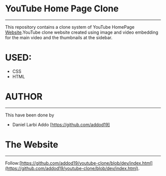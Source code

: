 # YouTube Home Page Clone
----

This repository contains a clone system of YouTube HomePage [Website](https://github.com/addod19/youtube-clone/blob/dev/index.html).YouTube clone website created
using image and video embedding for the main video and the thumbnails at the sidebar.


# USED:

   - CSS
   - HTML

# AUTHOR
----

This have been done by

- Daniel Larbi Addo [https://github.com/addod19]


# The Website
----

Follow:[https://github.com/addod19/youtube-clone/blob/dev/index.html](https://github.com/addod19/youtube-clone/blob/dev/index.html).
